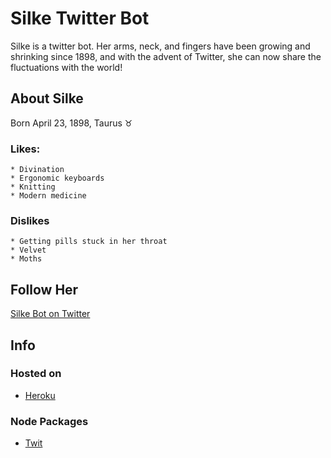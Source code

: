 # Silke Twitter Bot
Silke is a twitter bot. Her arms, neck, and fingers have been growing and shrinking since 1898, and with the advent of Twitter, she can now share the fluctuations with the world! 
## About Silke
Born April 23, 1898, Taurus ♉
### Likes: 
    * Divination
    * Ergonomic keyboards
    * Knitting
    * Modern medicine
### Dislikes
    * Getting pills stuck in her throat
    * Velvet
    * Moths
## Follow Her
[Silke Bot on Twitter](https://twitter.com/silkebot "Hallo, Silke!")
## Info
### Hosted on
* [Heroku](https://heroku.com/ "Heroku")
### Node Packages
* [Twit](https://www.npmjs.com/package/twit "Twit npm package")